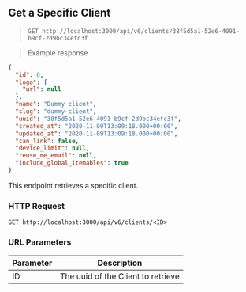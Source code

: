 ## Get a Specific Client

> `GET http://localhost:3000/api/v6/clients/38f5d5a1-52e6-4091-b9cf-2d9bc34efc3f`

> Example response

```json
{
  "id": 6,
  "logo": {
    "url": null
  },
  "name": "Dummy client",
  "slug": "dummy-client",
  "uuid": "38f5d5a1-52e6-4091-b9cf-2d9bc34efc3f",
  "created_at": "2020-11-09T13:09:18.000+00:00",
  "updated_at": "2020-11-09T13:09:18.000+00:00",
  "can_link": false,
  "device_limit": null,
  "reuse_me_email": null,
  "include_global_itemables": true
}
```

This endpoint retrieves a specific client.

### HTTP Request

`GET http://localhost:3000/api/v6/clients/<ID>`

### URL Parameters

Parameter | Description
--------- | -----------
ID | The uuid of the Client to retrieve